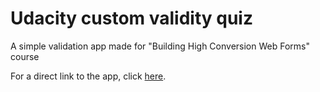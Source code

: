# Udacity custom validity quiz
A simple validation app made for "Building High Conversion Web Forms" course

For a direct link to the app, click [here](https://simplyphy.github.io/setCustomValidity-Quiz_Response/).